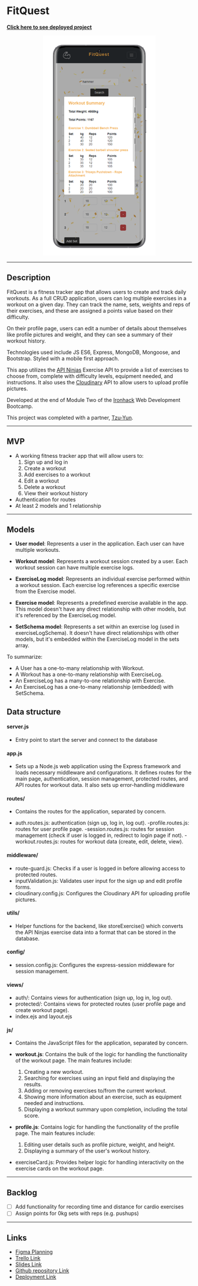# FitQuest

<b>[Click here to see deployed project](https://fitness-tracker.adaptable.app/)</b>

<p align="center">
<img  src="/public/images/forReadme.png" style=" width:400x ; height:600px "  >
</p>
<hr>

## Description

FitQuest is a fitness tracker app that allows users to create and track daily workouts. As a full CRUD application, users can log multiple exercises in a workout on a given day. They can track the name, sets, weights and reps of their exercises, and these are assigned a points value based on their difficulty.

On their profile page, users can edit a number of details about themselves like profile pictures and weight, and they can see a summary of their workout history.

Technologies used include JS ES6, Express, MongoDB, Mongoose, and Bootstrap. Styled with a mobile first approach.

This app utilizes the [API Ninjas](https://api-ninjas.com/api/exercises) Exercise API to provide a list of exercises to choose from, complete with difficulty levels, equipment needed, and instructions. It also uses the [Cloudinary](https://cloudinary.com/) API to allow users to upload profile pictures.

Developed at the end of Module Two of the [Ironhack](https://www.ironhack.com/uk/en/web-development/remote) Web Development Bootcamp.

This project was completed with a partner, [Tzu-Yun](https://github.com/gongtzuuuu).

<hr>

## MVP

- A working fitness tracker app that will allow users to:
  1. Sign up and log in
  2. Create a workout
  3. Add exercises to a workout
  4. Edit a workout
  5. Delete a workout
  6. View their workout history
- Authentication for routes
- At least 2 models and 1 relationship
<hr>

## Models

- <b>User model</b>: Represents a user in the application. Each user can have multiple workouts.

- <b>Workout model</b>: Represents a workout session created by a user. Each workout session can have multiple exercise logs.

- <b>ExerciseLog model</b>: Represents an individual exercise performed within a workout session. Each exercise log references a specific exercise from the Exercise model.

- <b>Exercise model</b>: Represents a predefined exercise available in the app. This model doesn't have any direct relationship with other models, but it's referenced by the ExerciseLog model.

- <b>SetSchema model</b>: Represents a set within an exercise log (used in exerciseLogSchema). It doesn't have direct relationships with other models, but it's embedded within the ExerciseLog model in the sets array.

To summarize:

- A User has a one-to-many relationship with Workout.
- A Workout has a one-to-many relationship with ExerciseLog.
- An ExerciseLog has a many-to-one relationship with Exercise.
- An ExerciseLog has a one-to-many relationship (embedded) with SetSchema.

## Data structure

#### server.js

- Entry point to start the server and connect to the database

#### app.js

- Sets up a Node.js web application using the Express framework and loads necessary middleware and configurations. It defines routes for the main page, authentication, session management, protected routes, and API routes for workout data. It also sets up error-handling middleware

#### routes/

- Contains the routes for the application, separated by concern.

- auth.routes.js: authentication (sign up, log in, log out).
  -profile.routes.js: routes for user profile page.
  -session.routes.js: routes for session management (check if user is logged in, redirect to login page if not).
  -workout.routes.js: routes for workout data (create, edit, delete, view).

#### middleware/

- route-guard.js: Checks if a user is logged in before allowing access to protected routes.
- inputValidation.js: Validates user input for the sign up and edit profile forms.
- cloudinary.config.js: Configures the Cloudinary API for uploading profile pictures.

#### utils/

- Helper functions for the backend, like storeExercise() which converts the API Ninjas exercise data into a format that can be stored in the database.

#### config/

- session.config.js: Configures the express-session middleware for session management.

#### views/

- auth/: Contains views for authentication (sign up, log in, log out).
- protected/: Contains views for protected routes (user profile page and create workout page).
- index.ejs and layout.ejs

#### js/

- Contains the JavaScript files for the application, separated by concern.
- <b>workout.js</b>: Contains the bulk of the logic for handling the functionality of the workout page. The main features include:

  1. Creating a new workout.
  2. Searching for exercises using an input field and displaying the results.
  3. Adding or removing exercises to/from the current workout.
  4. Showing more information about an exercise, such as equipment needed and instructions.
  5. Displaying a workout summary upon completion, including the total score.

- <b>profile.js</b>: Contains logic for handling the functionality of the profile page. The main features include:

  1. Editing user details such as profile picture, weight, and height.
  2. Displaying a summary of the user's workout history.

- exerciseCard.js: Provides helper logic for handling interactivity on the exercise cards on the workout page.

<hr>

## Backlog

- [ ] Add functionality for recording time and distance for cardio exercises
- [ ] Assign points for 0kg sets with reps (e.g. pushups)

<hr>

## Links

- [Figma Planning](https://www.figma.com/file/vCEEt3DaIejm6TgjVrKNCQ/Project-2--Fitness-Tracker?node-id=0-1&t=HwiKiNRbAhDta7CA-0)
- [Trello Link](https://trello.com/b/c5HyXBKN/fitness-tracker)
- [Slides Link](https://docs.google.com/presentation/d/1vtWyc9qhIkNVNhLna_6XMRuG0zeLyOb4n0h1UxaZfaw/edit?usp=sharing)
- [Github repository Link](https://github.com/imason5/FitQuest)
- [Deployment Link](https://fitness-tracker.adaptable.app/)
